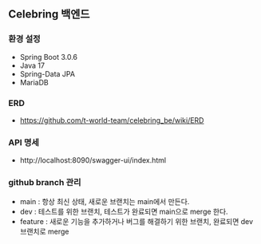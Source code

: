 ## Celebring 백엔드

### 환경 설정

- Spring Boot 3.0.6
- Java 17
- Spring-Data JPA
- MariaDB

### ERD

- https://github.com/t-world-team/celebring_be/wiki/ERD

### API 명세

- http://localhost:8090/swagger-ui/index.html

### github branch 관리

- main : 항상 최신 상태, 새로운 브랜치는 main에서 만든다.
- dev : 테스트를 위한 브랜치, 테스트가 완료되면 main으로 merge 한다.
- feature : 새로운 기능을 추가하거나 버그를 해결하기 위한 브랜치, 완료되면 dev 브랜치로 merge
